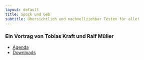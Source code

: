 ```yaml
---
layout: default
title: Spock und Geb
subtitle: Übersichtlich und nachvollziehbar Testen für alle!
---
```


### Ein Vortrag von Tobias Kraft und Ralf Müller

* [Agenda](agenda.html)
* [Downloads](downloads.html)

